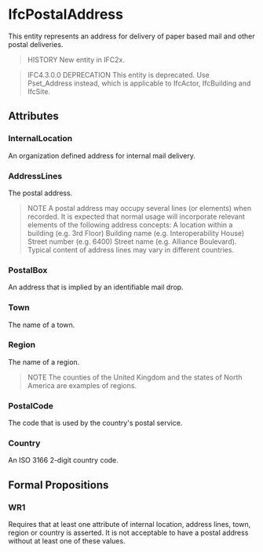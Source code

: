 # IfcPostalAddress

This entity represents an address for delivery of paper based mail and other postal deliveries.

> HISTORY New entity in IFC2x.

> IFC4.3.0.0 DEPRECATION This entity is deprecated. Use Pset_Address instead, which is applicable to IfcActor, IfcBuilding and IfcSite.

## Attributes

### InternalLocation
An organization defined address for internal mail delivery.

### AddressLines
The postal address.
> NOTE A postal address may occupy several lines (or elements) when recorded. It is expected that normal usage will incorporate relevant elements of the following address concepts: A location within a building (e.g. 3rd Floor) Building name (e.g. Interoperability House) Street number (e.g. 6400) Street name (e.g. Alliance Boulevard). Typical content of address lines may vary in different countries.

### PostalBox
An address that is implied by an identifiable mail drop.

### Town
The name of a town.

### Region
The name of a region.
> NOTE The counties of the United Kingdom and the states of North America are examples of regions.

### PostalCode
The code that is used by the country's postal service.

### Country
An ISO 3166 2-digit country code.

## Formal Propositions

### WR1
Requires that at least one attribute of internal location, address lines, town, region or country is asserted. It is not acceptable to have a postal address without at least one of these values.
